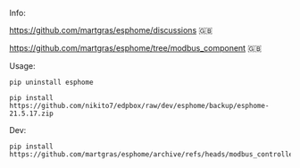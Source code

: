 Info:

https://github.com/martgras/esphome/discussions 🇬🇧

https://github.com/martgras/esphome/tree/modbus_component 🇬🇧


Usage:

```
pip uninstall esphome
```

```
pip install https://github.com/nikito7/edpbox/raw/dev/esphome/backup/esphome-21.5.17.zip
```

Dev:

```
pip install https://github.com/martgras/esphome/archive/refs/heads/modbus_controller.zip
```
